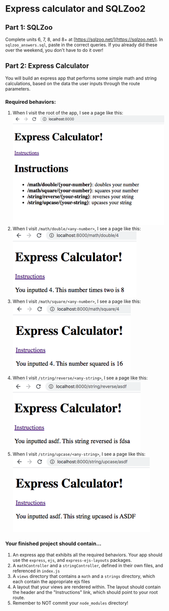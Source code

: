 # Express calculator and SQLZoo2

## Part 1: SQLZoo
Complete units 6, 7, 8, and 8+ at [https://sqlzoo.net/](https://sqlzoo.net/). In `sqlzoo_answers.sql`, paste in the correct queries. If you already did these over the weekend, you don't have to do it over!

## Part 2: Express Calculator
You will build an express app that performs some simple math and string calculations, based on the data the user inputs through the route parameters.

### Required behaviors:
1. When I visit the root of the app, I see a page like this:
![Root image](assets/root.png)
1. When I visit `/math/double/<any-number>`, I see a page like this: ![Root image](assets/double.png)
1. When I visit `/math/square/<any-number>`, I see a page like this: ![Root image](assets/square.png)
1. When I visit `/string/reverse/<any-string>`, I see a page like this: ![Root image](assets/reverse.png)
1. When I visit `/string/upcase/<any-string>`, I see a page like this: ![Root image](assets/upcase.png)

### Your finished project should contain...
1. An express app that exhibits all the required behaviors. Your app should use the `express`, `ejs`, and `express-ejs-layouts` packages.
1. A `mathController` and a `stringController`, defined in their own files, and referenced in `index.js`
1. A `views` directory that contains a `math` and a `strings` directory, which each contain the appropriate ejs files
1. A layout that your views are rendered within. The layout should contain the header and the "Instructions" link, which should point to your root route.
1. Remember to NOT commit your `node_modules` directory!
